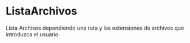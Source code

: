 # ListaArchivos
Lista Archivos dependiendo una ruta y las extensiones de archivos que introduzca el usuario
